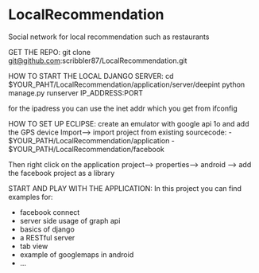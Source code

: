 LocalRecommendation
===================

Social network for local recommendation such as restaurants

GET THE REPO:
git clone git@github.com:scribbler87/LocalRecommendation.git


HOW TO START THE LOCAL DJANGO SERVER:
cd $YOUR_PAHT/LocalRecommendation/application/server/deepint
python manage.py runserver IP_ADDRESS:PORT

for the ipadress you can use the inet addr which you get from ifconfig

HOW TO SET UP ECLIPSE:
create an emulator with google api 1o and add the GPS device
Import--> import project from existing sourcecode:
        - $YOUR_PATH/LocalRecommendation/application
        - $YOUR_PATH/LocalRecommendation/facebook

Then right click on the application project--> properties--> android
--> add the facebook project as a library


START AND PLAY WITH THE APPLICATION:
In this project you can find examples for:
- facebook connect
- server side usage of graph api
- basics of django
- a RESTful server
- tab view
- example of googlemaps in android
- ...
